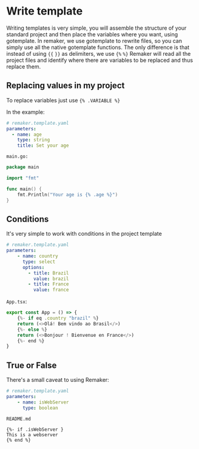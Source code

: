 # Write template

Writing templates is very simple, you will assemble the structure of your standard project and then place the variables where you want, using gotemplate.
In remaker, we use gotemplate to rewrite files, so you can simply use all the native gotemplate functions. The only difference is that instead of using `{{` `}}` as delimiters, we use `{%` `%}`
Remaker will read all the project files and identify where there are variables to be replaced and thus replace them.

## Replacing values in my project

To replace variables just use `{% .VARIABLE %}`

In the example:
```yaml
# remaker.template.yaml
parameters:
  - name: age
    type: string
    title: Set your age
```

`main.go:`
```go
package main

import "fmt"

func main() {
    fmt.Println("Your age is {% .age %}")
}
```

## Conditions

It's very simple to work with conditions in the project template

```yaml
# remaker.template.yaml
parameters:
    - name: country
      type: select
      options:
        - title: Brazil
          value: brazil
        - title: France
          value: france
```

`App.tsx`:

```javascript
export const App = () => {
    {%- if eq .country "brazil" %}
    return (<>Olá! Bem vindo ao Brasil</>)
    {%- else %}
    return (<>Bonjour ! Bienvenue en France</>)
    {%- end %}
}
```

## True or False

There's a small caveat to using Remaker: 

```yaml
# remaker.template.yaml
parameters:
    - name: isWebServer
      type: boolean
```

`README.md`

```markup
{%- if .isWebServer }
This is a webserver
{% end %}
```

